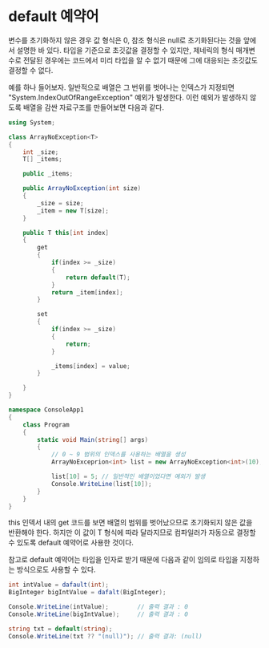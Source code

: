 # default 예약어
변수를 초기화하지 않은 경우 값 형식은 0, 참조 형식은 null로 초기화된다는 것을 앞에서 설명한 바 있다. 타입을 기준으로 초깃값을 결정할 수 있지만, 제네릭의 형식 매개변수로 전달된 경우에는 코드에서 미리 타입을 알 수 없기 때문에 그에 대응되는 초깃값도 결정할 수 없다. 
<br>

예를 하나 들어보자. 일반적으로 배열은 그 번위를 벗어나는 인덱스가 지정되면 "System.IndexOutOfRangeException" 예외가 발생한다. 이런 예외가 발생하지 않도록 배열을 감싼 자료구조를 만들어보면 다음과 같다. 
<br>

```cs
using System; 

class ArrayNoException<T>
{
    int _size;
    T[] _items;

    public _items;

    public ArrayNoException(int size)
    {
        _size = size; 
        _item = new T[size];
    }

    public T this[int index]
    {
        get
        {
            if(index >= _size)
            {
                return default(T);
            }
            return _item[index];
        }

        set
        {
            if(index >= _size)
            {
                return;
            }

            _items[index] = value;
        }

    }
}

namespace ConsoleApp1
{
    class Program
    {
        static void Main(string[] args)
        {
            // 0 ~ 9 범위의 인덱스를 사용하는 배열을 생성
            ArrayNoExceprion<int> list = new ArrayNoException<int>(10);

            list[10] = 5; // 일반적인 배열이었다면 예외가 발생
            Console.WriteLine(list[10]);
        }
    }
}
```

this 인덱서 내의 get 코드를 보면 배열의 범위를 벗어났으므로 초기화되지 않은 값을 반환해야 한다. 하지만 이 값이 T 형식에 따라 달라지므로 컴파일러가 자동으로 결정할 수 있도록 default 예약어로 사용한 것이다. 
<br>

참고로 default 예약어는 타입을 인자로 받기 때문에 다음과 같이 임의로 타입을 지정하는 방식으로도 사용할 수 있다. 
<br>

```cs
int intValue = dafault(int);
BigInteger bigIntValue = dafalt(BigInteger);

Console.WriteLine(intValue);        // 출력 결과 : 0
Console.WriteLine(bigIntValue);     // 출력 결과 : 0

string txt = default(string);
Console.WriteLine(txt ?? "(null)"); // 출력 결과: (null)
```
